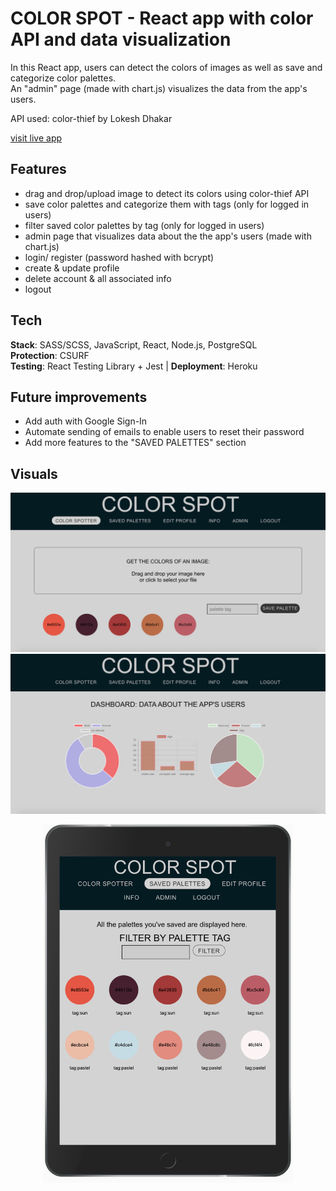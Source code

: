 # COLOR SPOT - React app with color API and data visualization

In this React app, users can detect the colors of images as well as save and categorize color palettes. <br />
An "admin" page (made with chart.js) visualizes the data from the app's users. <br />

API used: color-thief by Lokesh Dhakar

[visit live app](https://color-spot.herokuapp.com)

## Features

-   drag and drop/upload image to detect its colors using color-thief API
    <br />
-   save color palettes and categorize them with tags (only for logged in users)
    <br />
-   filter saved color palettes by tag (only for logged in users)
    <br />
-   admin page that visualizes data about the the app's users (made with chart.js)
    <br />
-   login/ register (password hashed with bcrypt)
    <br />
-   create & update profile
    <br />
-   delete account & all associated info
    <br />
-   logout

## Tech

**Stack**: SASS/SCSS, JavaScript, React, Node.js, PostgreSQL <br />
**Protection**: CSURF <br />
**Testing**: React Testing Library + Jest | **Deployment**: Heroku

## Future improvements

-   Add auth with Google Sign-In
-   Automate sending of emails to enable users to reset their password
-   Add more features to the "SAVED PALETTES" section

## Visuals

![screenshot](readMe/screenshot_1.png)
![screenshot](readMe/screenshot_2.png)

<p align="center">
<img width="400" height="573" src="readMe/mobile.png">
</p>
